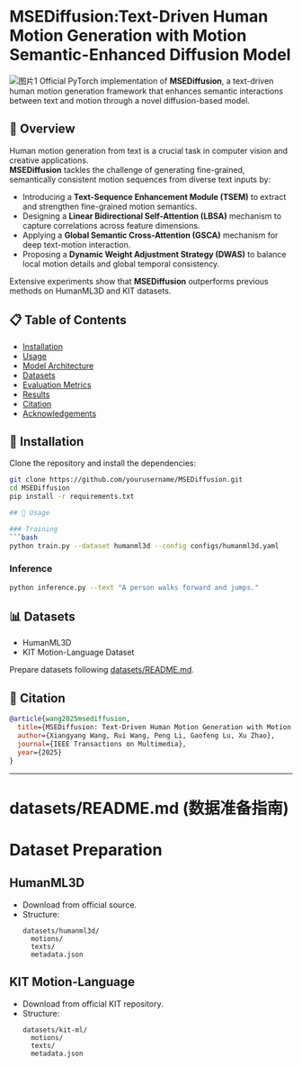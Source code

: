 # MSEDiffusion:Text-Driven Human Motion Generation with Motion Semantic-Enhanced Diffusion Model
![图片1](https://github.com/user-attachments/assets/a3c24453-5b11-4996-a39f-0e0468938abf)
Official PyTorch implementation of **MSEDiffusion**, a text-driven human motion generation framework that enhances semantic interactions between text and motion through a novel diffusion-based model.

## 🧩 Overview

Human motion generation from text is a crucial task in computer vision and creative applications.  
**MSEDiffusion** tackles the challenge of generating fine-grained, semantically consistent motion sequences from diverse text inputs by:

- Introducing a **Text-Sequence Enhancement Module (TSEM)** to extract and strengthen fine-grained motion semantics.
- Designing a **Linear Bidirectional Self-Attention (LBSA)** mechanism to capture correlations across feature dimensions.
- Applying a **Global Semantic Cross-Attention (GSCA)** mechanism for deep text-motion interaction.
- Proposing a **Dynamic Weight Adjustment Strategy (DWAS)** to balance local motion details and global temporal consistency.

Extensive experiments show that **MSEDiffusion** outperforms previous methods on HumanML3D and KIT datasets.

## 📋 Table of Contents

- [Installation](#installation)
- [Usage](#usage)
- [Model Architecture](#model-architecture)
- [Datasets](#datasets)
- [Evaluation Metrics](#evaluation-metrics)
- [Results](#results)
- [Citation](#citation)
- [Acknowledgements](#acknowledgements)

## 🚀 Installation

Clone the repository and install the dependencies:

```bash
git clone https://github.com/yourusername/MSEDiffusion.git
cd MSEDiffusion
pip install -r requirements.txt

## 🔧 Usage

### Training
```bash
python train.py --dataset humanml3d --config configs/humanml3d.yaml
```

### Inference
```bash
python inference.py --text "A person walks forward and jumps."
```

## 📊 Datasets
- HumanML3D
- KIT Motion-Language Dataset

Prepare datasets following [datasets/README.md](datasets/README.md).


## 🔹 Citation
```bibtex
@article{wang2025msediffusion,
  title={MSEDiffusion: Text-Driven Human Motion Generation with Motion Semantic-Enhanced Diffusion Model},
  author={Xiangyang Wang, Rui Wang, Peng Li, Gaofeng Lu, Xu Zhao},
  journal={IEEE Transactions on Multimedia},
  year={2025}
}
```

---

# datasets/README.md (数据准备指南)

# Dataset Preparation

## HumanML3D
- Download from official source.
- Structure:
  ```
  datasets/humanml3d/
    motions/
    texts/
    metadata.json
  ```

## KIT Motion-Language
- Download from official KIT repository.
- Structure:
  ```
  datasets/kit-ml/
    motions/
    texts/
    metadata.json
  ```
